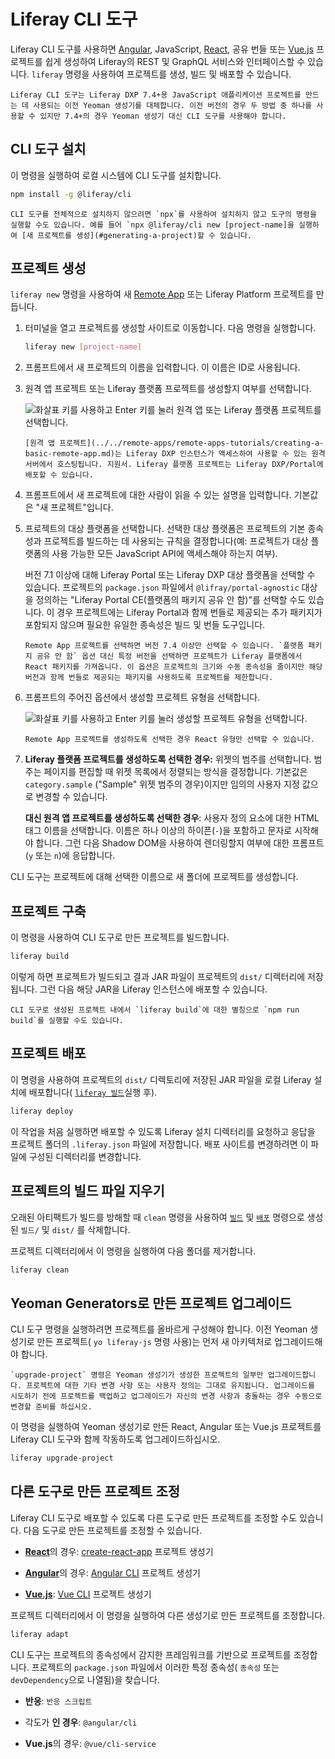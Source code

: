 # Liferay CLI 도구

Liferay CLI 도구를 사용하면 [Angular](https://angular.io/), JavaScript, [React](https://reactjs.org/), 공유 번들 또는 [Vue.js](https://vuejs.org/) 프로젝트를 쉽게 생성하여 Liferay의 REST 및 GraphQL 서비스와 인터페이스할 수 있습니다. `liferay` 명령을 사용하여 프로젝트를 생성, 빌드 및 배포할 수 있습니다.

```{note}
Liferay CLI 도구는 Liferay DXP 7.4+용 JavaScript 애플리케이션 프로젝트를 만드는 데 사용되는 이전 Yeoman 생성기를 대체합니다. 이전 버전의 경우 두 방법 중 하나를 사용할 수 있지만 7.4+의 경우 Yeoman 생성기 대신 CLI 도구를 사용해야 합니다.
```

## CLI 도구 설치

이 명령을 실행하여 로컬 시스템에 CLI 도구를 설치합니다.

```bash
npm install -g @liferay/cli
```

```{note}
CLI 도구를 전체적으로 설치하지 않으려면 `npx`를 사용하여 설치하지 않고 도구의 명령을 실행할 수도 있습니다. 예를 들어 `npx @liferay/cli new [project-name]을 실행하여 [새 프로젝트를 생성](#generating-a-project)할 수 있습니다.
```

## 프로젝트 생성

`liferay new` 명령을 사용하여 새 [Remote App](../../remote-apps/remote-apps-tutorials/creating-a-basic-remote-app.md) 또는 Liferay Platform 프로젝트를 만듭니다.

1. 터미널을 열고 프로젝트를 생성할 사이트로 이동합니다. 다음 명령을 실행합니다.

    ```bash
    liferay new [project-name]
    ```

1. 프롬프트에서 새 프로젝트의 이름을 입력합니다. 이 이름은 ID로 사용됩니다.

1. 원격 앱 프로젝트 또는 Liferay 플랫폼 프로젝트를 생성할지 여부를 선택합니다.

   ![화살표 키를 사용하고 Enter 키를 눌러 원격 앱 또는 Liferay 플랫폼 프로젝트를 선택합니다.](./liferay-cli-tool/images/01.png)

   ```{note}
   [원격 앱 프로젝트](../../remote-apps/remote-apps-tutorials/creating-a-basic-remote-app.md)는 Liferay DXP 인스턴스가 액세스하여 사용할 수 있는 원격 서버에서 호스팅됩니다. 지원서. Liferay 플랫폼 프로젝트는 Liferay DXP/Portal에 배포할 수 있습니다.
   ```

1. 프롬프트에서 새 프로젝트에 대한 사람이 읽을 수 있는 설명을 입력합니다. 기본값은 "새 프로젝트"입니다.

1. 프로젝트의 대상 플랫폼을 선택합니다. 선택한 대상 플랫폼은 프로젝트의 기본 종속성과 프로젝트를 빌드하는 데 사용되는 규칙을 결정합니다(예: 프로젝트가 대상 플랫폼의 사용 가능한 모든 JavaScript API에 액세스해야 하는지 여부).

   버전 7.1 이상에 대해 Liferay Portal 또는 Liferay DXP 대상 플랫폼을 선택할 수 있습니다. 프로젝트의 `package.json` 파일에서 `@lifray/portal-agnostic` 대상을 정의하는 "Liferay Portal CE(플랫폼의 패키지 공유 안 함)"를 선택할 수도 있습니다. 이 경우 프로젝트에는 Liferay Portal과 함께 번들로 제공되는 추가 패키지가 포함되지 않으며 필요한 유일한 종속성은 빌드 및 번들 도구입니다.

   ```{note}
   Remote App 프로젝트를 선택하면 버전 7.4 이상만 선택할 수 있습니다. `플랫폼 패키지 공유 안 함` 옵션 대신 특정 버전을 선택하면 프로젝트가 Liferay 플랫폼에서 React 패키지를 가져옵니다. 이 옵션은 프로젝트의 크기와 수동 종속성을 줄이지만 해당 버전과 함께 번들로 제공되는 패키지를 사용하도록 프로젝트를 제한합니다.
   ```

1. 프롬프트의 주어진 옵션에서 생성할 프로젝트 유형을 선택합니다.

    ![화살표 키를 사용하고 Enter 키를 눌러 생성할 프로젝트 유형을 선택합니다.](./liferay-cli-tool/images/02.png)

    ```{note}
    Remote App 프로젝트를 생성하도록 선택한 경우 React 유형만 선택할 수 있습니다.
    ```

1. **Liferay 플랫폼 프로젝트를 생성하도록 선택한 경우:** 위젯의 범주를 선택합니다. 범주는 페이지를 편집할 때 위젯 목록에서 정렬되는 방식을 결정합니다. 기본값은 `category.sample` ("Sample" 위젯 범주의 경우)이지만 임의의 사용자 지정 값으로 변경할 수 있습니다.

    **대신 원격 앱 프로젝트를 생성하도록 선택한 경우**: 사용자 정의 요소에 대한 HTML 태그 이름을 선택합니다. 이름은 하나 이상의 하이픈(`-`)을 포함하고 문자로 시작해야 합니다. 그런 다음 Shadow DOM을 사용하여 렌더링할지 여부에 대한 프롬프트(`y` 또는 `n`)에 응답합니다.

CLI 도구는 프로젝트에 대해 선택한 이름으로 새 폴더에 프로젝트를 생성합니다.

## 프로젝트 구축

이 명령을 사용하여 CLI 도구로 만든 프로젝트를 빌드합니다.

```bash
liferay build
```

이렇게 하면 프로젝트가 빌드되고 결과 JAR 파일이 프로젝트의 `dist/` 디렉터리에 저장됩니다. 그런 다음 해당 JAR을 Liferay 인스턴스에 배포할 수 있습니다.

```{note}
CLI 도구로 생성된 프로젝트 내에서 `liferay build`에 대한 별칭으로 `npm run build`를 실행할 수도 있습니다.
```

## 프로젝트 배포

이 명령을 사용하여 프로젝트의 `dist/` 디렉토리에 저장된 JAR 파일을 로컬 Liferay 설치에 배포합니다( [`liferay 빌드`](#building-a-project)실행 후).

```bash
liferay deploy
```

이 작업을 처음 실행하면 배포할 수 있도록 Liferay 설치 디렉터리를 요청하고 응답을 프로젝트 폴더의 `.liferay.json` 파일에 저장합니다. 배포 사이트를 변경하려면 이 파일에 구성된 디렉터리를 변경합니다.

## 프로젝트의 빌드 파일 지우기

오래된 아티팩트가 빌드를 방해할 때 `clean` 명령을 사용하여 [`빌드`](#building-a-project) 및 [`배포`](#deploying-a-project) 명령으로 생성된 `빌드/` 및 `dist/` 를 삭제합니다.

프로젝트 디렉터리에서 이 명령을 실행하여 다음 폴더를 제거합니다.

```bash
liferay clean
```

## Yeoman Generators로 만든 프로젝트 업그레이드

CLI 도구 명령을 실행하려면 프로젝트를 올바르게 구성해야 합니다. 이전 Yeoman 생성기로 만든 프로젝트( `yo liferay-js` 명령 사용)는 먼저 새 아키텍처로 업그레이드해야 합니다.

```{warning}
`upgrade-project` 명령은 Yeoman 생성기가 생성한 프로젝트의 일부만 업그레이드합니다. 프로젝트에 대한 기타 변경 사항 또는 사용자 정의는 그대로 유지됩니다. 업그레이드를 시도하기 전에 프로젝트를 백업하고 업그레이드가 자신의 변경 사항과 충돌하는 경우 수동으로 변경할 준비를 하십시오.
```

이 명령을 실행하여 Yeoman 생성기로 만든 React, Angular 또는 Vue.js 프로젝트를 Liferay CLI 도구와 함께 작동하도록 업그레이드하십시오.

```bash
liferay upgrade-project
```

## 다른 도구로 만든 프로젝트 조정

Liferay CLI 도구로 배포할 수 있도록 다른 도구로 만든 프로젝트를 조정할 수도 있습니다. 다음 도구로 만든 프로젝트를 조정할 수 있습니다.

* [**React**](https://reactjs.org/)의 경우: [create-react-app](https://reactjs.org/) 프로젝트 생성기

* [**Angular**](https://angular.io/)의 경우: [Angular CLI](https://cli.angular.io/) 프로젝트 생성기

* [**Vue.js**](https://vuejs.org/): [Vue CLI](https://cli.vuejs.org/) 프로젝트 생성기

프로젝트 디렉터리에서 이 명령을 실행하여 다른 생성기로 만든 프로젝트를 조정합니다.

```bash
liferay adapt
```

CLI 도구는 프로젝트의 종속성에서 감지한 프레임워크를 기반으로 프로젝트를 조정합니다. 프로젝트의 `package.json` 파일에서 이러한 특정 종속성( `종속성` 또는 `devDependency`으로 나열됨)을 찾습니다.

* **반응**: `반응 스크립트`

* 각도가 **인 경우**: `@angular/cli`

* **Vue.js**의 경우: `@vue/cli-service`
